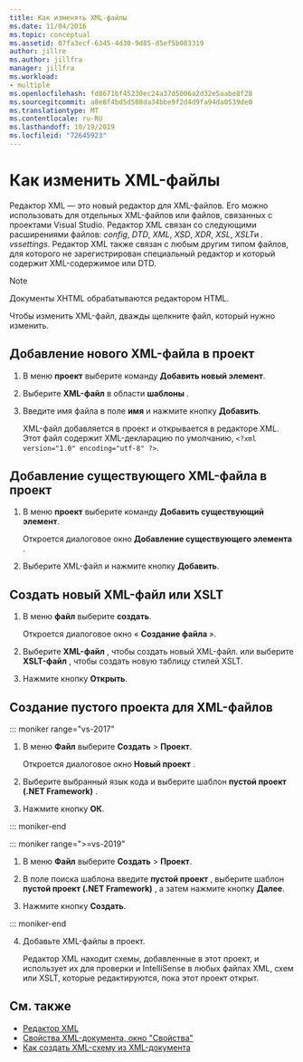 ```yaml
---
title: Как изменять XML-файлы
ms.date: 11/04/2016
ms.topic: conceptual
ms.assetid: 07fa3ecf-6345-4d30-9d85-d5ef5b083319
author: jillre
ms.author: jillfra
manager: jillfra
ms.workload:
- multiple
ms.openlocfilehash: fd8671bf45230ec24a37d5006a2d32e5aabe8f28
ms.sourcegitcommit: a8e8f4bd5d508da34bbe9f2d4d9fa94da0539de0
ms.translationtype: MT
ms.contentlocale: ru-RU
ms.lasthandoff: 10/19/2019
ms.locfileid: "72645923"
---
```

# <a name="how-to-edit-xml-files"></a>Как изменить XML-файлы

Редактор XML — это новый редактор для XML-файлов. Его можно использовать для отдельных XML-файлов или файлов, связанных с проектами Visual Studio. Редактор XML связан со следующими расширениями файлов: *config*, *DTD*, *XML*, *XSD*, *XDR*, *XSL*, *XSLT*и *. vssettings*. Редактор XML также связан с любым другим типом файлов, для которого не зарегистрирован специальный редактор и который содержит XML-содержимое или DTD.

> [!NOTE]
> Документы XHTML обрабатываются редактором HTML.

Чтобы изменить XML-файл, дважды щелкните файл, который нужно изменить.

## <a name="add-a-new-xml-file-to-a-project"></a>Добавление нового XML-файла в проект

1. В меню **проект** выберите команду **Добавить новый элемент**.

2. Выберите **XML-файл** в области **шаблоны** .

3. Введите имя файла в поле **имя** и нажмите кнопку **Добавить**.

   XML-файл добавляется в проект и открывается в редакторе XML. Этот файл содержит XML-декларацию по умолчанию, `<?xml version="1.0" encoding="utf-8" ?>`.

## <a name="add-an-existing-xml-file-to-a-project"></a>Добавление существующего XML-файла в проект

1. В меню **проект** выберите команду **Добавить существующий элемент**.

   Откроется диалоговое окно **Добавление существующего элемента** .

2. Выберите XML-файл и нажмите кнопку **Добавить**.

## <a name="create-a-new-xml-or-xslt-file"></a>Создать новый XML-файл или XSLT

1. В меню **файл** выберите **создать**.

   Откроется диалоговое окно « **Создание файла** ».

2. Выберите **XML-файл** , чтобы создать новый XML-файл. или выберите **XSLT-файл** , чтобы создать новую таблицу стилей XSLT.

3. Нажмите кнопку **Открыть**.

## <a name="create-an-empty-project-for-xml-files"></a>Создание пустого проекта для XML-файлов

::: moniker range="vs-2017"

1. В меню **Файл** выберите **Создать** > **Проект**.

   Откроется диалоговое окно **Новый проект** .

2. Выберите выбранный язык кода и выберите шаблон **пустой проект (.NET Framework)** .

3. Нажмите кнопку **ОК**.

::: moniker-end

::: moniker range=">=vs-2019"

1. В меню **Файл** выберите **Создать** > **Проект**.

2. В поле поиска шаблона введите **пустой проект** , выберите шаблон **пустой проект (.NET Framework)** , а затем нажмите кнопку **Далее**.

3. Нажмите кнопку **Создать**.

::: moniker-end

4. Добавьте XML-файлы в проект.

   Редактор XML находит схемы, добавленные в этот проект, и использует их для проверки и IntelliSense в любых файлах XML, схем или XSLT, которые редактируются, пока этот проект открыт.

## <a name="see-also"></a>См. также

- [Редактор XML](../xml-tools/xml-editor.md)
- [Свойства XML-документа, окно "Свойства"](../xml-tools/xml-document-properties-properties-window.md)
- [Как создать XML-схему из XML-документа](../xml-tools/how-to-create-an-xml-schema-from-an-xml-document.md)